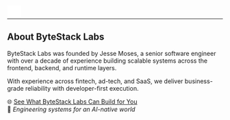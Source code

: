 <p align="left">
  <a href="https://www.linkedin.com/in/jlmoses/" target="_blank">
    <img align="left" src="../docs/assets/InBug-White.png" alt="Jesse Moses on LinkedIn" height="30" />
  </a>
  <br/>
</p>

---

## About ByteStack Labs

ByteStack Labs was founded by Jesse Moses, a senior software engineer with over a decade of experience building scalable systems across the frontend, backend, and runtime layers.

With experience across fintech, ad-tech, and SaaS, we deliver business-grade reliability with developer-first execution.

🌐 [See What ByteStack Labs Can Build for You](https://bytestacklabs.com/)  
🚀 *Engineering systems for an AI-native world*
